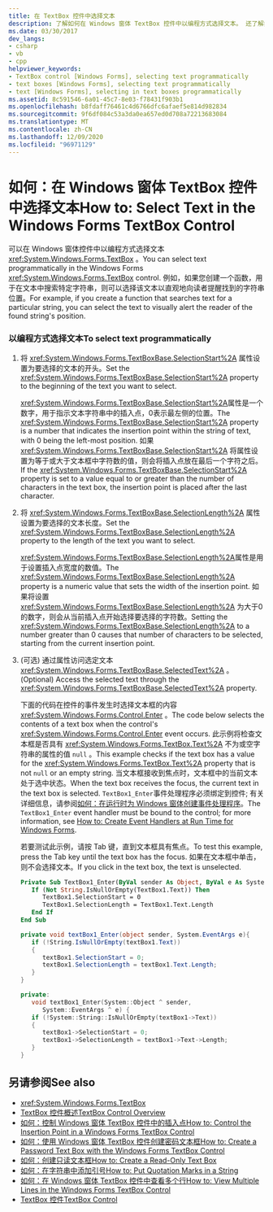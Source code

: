 ```yaml
---
title: 在 TextBox 控件中选择文本
description: 了解如何在 Windows 窗体 TextBox 控件中以编程方式选择文本。 还了解如何以视觉方式向读者提醒找到的字符串位置。
ms.date: 03/30/2017
dev_langs:
- csharp
- vb
- cpp
helpviewer_keywords:
- TextBox control [Windows Forms], selecting text programmatically
- text boxes [Windows Forms], selecting text programmatically
- text [Windows Forms], selecting in text boxes programmatically
ms.assetid: 8c591546-6a01-45c7-8e03-f78431f903b1
ms.openlocfilehash: b8fdaff76461c4d6766dfc6afaef5e814d982834
ms.sourcegitcommit: 9f6df084c53a3da0ea657ed0d708a72213683084
ms.translationtype: MT
ms.contentlocale: zh-CN
ms.lasthandoff: 12/09/2020
ms.locfileid: "96971129"
---
```

# <a name="how-to-select-text-in-the-windows-forms-textbox-control"></a><span data-ttu-id="e1e49-104">如何：在 Windows 窗体 TextBox 控件中选择文本</span><span class="sxs-lookup"><span data-stu-id="e1e49-104">How to: Select Text in the Windows Forms TextBox Control</span></span>
<span data-ttu-id="e1e49-105">可以在 Windows 窗体控件中以编程方式选择文本 <xref:System.Windows.Forms.TextBox> 。</span><span class="sxs-lookup"><span data-stu-id="e1e49-105">You can select text programmatically in the Windows Forms <xref:System.Windows.Forms.TextBox> control.</span></span> <span data-ttu-id="e1e49-106">例如，如果您创建一个函数，用于在文本中搜索特定字符串，则可以选择该文本以直观地向读者提醒找到的字符串位置。</span><span class="sxs-lookup"><span data-stu-id="e1e49-106">For example, if you create a function that searches text for a particular string, you can select the text to visually alert the reader of the found string's position.</span></span>  
  
### <a name="to-select-text-programmatically"></a><span data-ttu-id="e1e49-107">以编程方式选择文本</span><span class="sxs-lookup"><span data-stu-id="e1e49-107">To select text programmatically</span></span>  
  
1. <span data-ttu-id="e1e49-108">将 <xref:System.Windows.Forms.TextBoxBase.SelectionStart%2A> 属性设置为要选择的文本的开头。</span><span class="sxs-lookup"><span data-stu-id="e1e49-108">Set the <xref:System.Windows.Forms.TextBoxBase.SelectionStart%2A> property to the beginning of the text you want to select.</span></span>  
  
     <span data-ttu-id="e1e49-109"><xref:System.Windows.Forms.TextBoxBase.SelectionStart%2A>属性是一个数字，用于指示文本字符串中的插入点，0表示最左侧的位置。</span><span class="sxs-lookup"><span data-stu-id="e1e49-109">The <xref:System.Windows.Forms.TextBoxBase.SelectionStart%2A> property is a number that indicates the insertion point within the string of text, with 0 being the left-most position.</span></span> <span data-ttu-id="e1e49-110">如果 <xref:System.Windows.Forms.TextBoxBase.SelectionStart%2A> 将属性设置为等于或大于文本框中字符数的值，则会将插入点放在最后一个字符之后。</span><span class="sxs-lookup"><span data-stu-id="e1e49-110">If the <xref:System.Windows.Forms.TextBoxBase.SelectionStart%2A> property is set to a value equal to or greater than the number of characters in the text box, the insertion point is placed after the last character.</span></span>  
  
2. <span data-ttu-id="e1e49-111">将 <xref:System.Windows.Forms.TextBoxBase.SelectionLength%2A> 属性设置为要选择的文本长度。</span><span class="sxs-lookup"><span data-stu-id="e1e49-111">Set the <xref:System.Windows.Forms.TextBoxBase.SelectionLength%2A> property to the length of the text you want to select.</span></span>  
  
     <span data-ttu-id="e1e49-112"><xref:System.Windows.Forms.TextBoxBase.SelectionLength%2A>属性是用于设置插入点宽度的数值。</span><span class="sxs-lookup"><span data-stu-id="e1e49-112">The <xref:System.Windows.Forms.TextBoxBase.SelectionLength%2A> property is a numeric value that sets the width of the insertion point.</span></span> <span data-ttu-id="e1e49-113">如果将设置 <xref:System.Windows.Forms.TextBoxBase.SelectionLength%2A> 为大于0的数字，则会从当前插入点开始选择要选择的字符数。</span><span class="sxs-lookup"><span data-stu-id="e1e49-113">Setting the <xref:System.Windows.Forms.TextBoxBase.SelectionLength%2A> to a number greater than 0 causes that number of characters to be selected, starting from the current insertion point.</span></span>  
  
3. <span data-ttu-id="e1e49-114"> (可选) 通过属性访问选定文本 <xref:System.Windows.Forms.TextBoxBase.SelectedText%2A> 。</span><span class="sxs-lookup"><span data-stu-id="e1e49-114">(Optional) Access the selected text through the <xref:System.Windows.Forms.TextBoxBase.SelectedText%2A> property.</span></span>  
  
     <span data-ttu-id="e1e49-115">下面的代码在控件的事件发生时选择文本框的内容 <xref:System.Windows.Forms.Control.Enter> 。</span><span class="sxs-lookup"><span data-stu-id="e1e49-115">The code below selects the contents of a text box when the control's <xref:System.Windows.Forms.Control.Enter> event occurs.</span></span> <span data-ttu-id="e1e49-116">此示例将检查文本框是否具有 <xref:System.Windows.Forms.TextBox.Text%2A> 不为或空字符串的属性的值 `null` 。</span><span class="sxs-lookup"><span data-stu-id="e1e49-116">This example checks if the text box has a value for the <xref:System.Windows.Forms.TextBox.Text%2A> property that is not `null` or an empty string.</span></span> <span data-ttu-id="e1e49-117">当文本框接收到焦点时，文本框中的当前文本处于选中状态。</span><span class="sxs-lookup"><span data-stu-id="e1e49-117">When the text box receives the focus, the current text in the text box is selected.</span></span> <span data-ttu-id="e1e49-118">`TextBox1_Enter`事件处理程序必须绑定到控件; 有关详细信息，请参阅[如何：在运行时为 Windows 窗体创建事件处理程序](../how-to-create-event-handlers-at-run-time-for-windows-forms.md)。</span><span class="sxs-lookup"><span data-stu-id="e1e49-118">The `TextBox1_Enter` event handler must be bound to the control; for more information, see [How to: Create Event Handlers at Run Time for Windows Forms](../how-to-create-event-handlers-at-run-time-for-windows-forms.md).</span></span>  
  
     <span data-ttu-id="e1e49-119">若要测试此示例，请按 Tab 键，直到文本框具有焦点。</span><span class="sxs-lookup"><span data-stu-id="e1e49-119">To test this example, press the Tab key until the text box has the focus.</span></span> <span data-ttu-id="e1e49-120">如果在文本框中单击，则不会选择文本。</span><span class="sxs-lookup"><span data-stu-id="e1e49-120">If you click in the text box, the text is unselected.</span></span>  
  
    ```vb  
    Private Sub TextBox1_Enter(ByVal sender As Object, ByVal e As System.EventArgs) Handles TextBox1.Enter  
       If (Not String.IsNullOrEmpty(TextBox1.Text)) Then  
          TextBox1.SelectionStart = 0  
          TextBox1.SelectionLength = TextBox1.Text.Length  
       End If  
    End Sub  
    ```  
  
    ```csharp  
    private void textBox1_Enter(object sender, System.EventArgs e){  
       if (!String.IsNullOrEmpty(textBox1.Text))  
       {  
          textBox1.SelectionStart = 0;  
          textBox1.SelectionLength = textBox1.Text.Length;  
       }  
    }  
    ```  
  
    ```cpp  
    private:  
       void textBox1_Enter(System::Object ^ sender,  
          System::EventArgs ^ e) {  
       if (!System::String::IsNullOrEmpty(textBox1->Text))  
       {  
          textBox1->SelectionStart = 0;  
          textBox1->SelectionLength = textBox1->Text->Length;  
       }  
    }  
    ```  
  
## <a name="see-also"></a><span data-ttu-id="e1e49-121">另请参阅</span><span class="sxs-lookup"><span data-stu-id="e1e49-121">See also</span></span>

- <xref:System.Windows.Forms.TextBox>
- [<span data-ttu-id="e1e49-122">TextBox 控件概述</span><span class="sxs-lookup"><span data-stu-id="e1e49-122">TextBox Control Overview</span></span>](textbox-control-overview-windows-forms.md)
- [<span data-ttu-id="e1e49-123">如何：控制 Windows 窗体 TextBox 控件中的插入点</span><span class="sxs-lookup"><span data-stu-id="e1e49-123">How to: Control the Insertion Point in a Windows Forms TextBox Control</span></span>](how-to-control-the-insertion-point-in-a-windows-forms-textbox-control.md)
- [<span data-ttu-id="e1e49-124">如何：使用 Windows 窗体 TextBox 控件创建密码文本框</span><span class="sxs-lookup"><span data-stu-id="e1e49-124">How to: Create a Password Text Box with the Windows Forms TextBox Control</span></span>](how-to-create-a-password-text-box-with-the-windows-forms-textbox-control.md)
- [<span data-ttu-id="e1e49-125">如何：创建只读文本框</span><span class="sxs-lookup"><span data-stu-id="e1e49-125">How to: Create a Read-Only Text Box</span></span>](how-to-create-a-read-only-text-box-windows-forms.md)
- [<span data-ttu-id="e1e49-126">如何：在字符串中添加引号</span><span class="sxs-lookup"><span data-stu-id="e1e49-126">How to: Put Quotation Marks in a String</span></span>](how-to-put-quotation-marks-in-a-string-windows-forms.md)
- [<span data-ttu-id="e1e49-127">如何：在 Windows 窗体 TextBox 控件中查看多个行</span><span class="sxs-lookup"><span data-stu-id="e1e49-127">How to: View Multiple Lines in the Windows Forms TextBox Control</span></span>](how-to-view-multiple-lines-in-the-windows-forms-textbox-control.md)
- [<span data-ttu-id="e1e49-128">TextBox 控件</span><span class="sxs-lookup"><span data-stu-id="e1e49-128">TextBox Control</span></span>](textbox-control-windows-forms.md)
